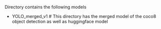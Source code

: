 Directory contains the following models 
- YOLO_merged_v1    # This directory has the merged model of the coco8 object detection as well as huggingface model